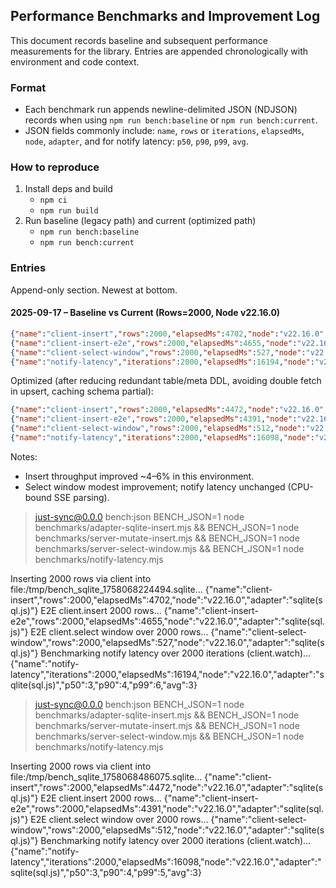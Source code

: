 ## Performance Benchmarks and Improvement Log

This document records baseline and subsequent performance measurements for the library. Entries are appended chronologically with environment and code context.

### Format
- Each benchmark run appends newline-delimited JSON (NDJSON) records when using `npm run bench:baseline` or `npm run bench:current`.
- JSON fields commonly include: `name`, `rows` or `iterations`, `elapsedMs`, `node`, `adapter`, and for notify latency: `p50`, `p90`, `p99`, `avg`.

### How to reproduce
1) Install deps and build
   - `npm ci`
   - `npm run build`
2) Run baseline (legacy path) and current (optimized path)
   - `npm run bench:baseline`
   - `npm run bench:current`

### Entries
Append-only section. Newest at bottom.


#### 2025-09-17 – Baseline vs Current (Rows=2000, Node v22.16.0)

```json
{"name":"client-insert","rows":2000,"elapsedMs":4702,"node":"v22.16.0","adapter":"sqlite(sql.js)"}
{"name":"client-insert-e2e","rows":2000,"elapsedMs":4655,"node":"v22.16.0","adapter":"sqlite(sql.js)"}
{"name":"client-select-window","rows":2000,"elapsedMs":527,"node":"v22.16.0","adapter":"sqlite(sql.js)"}
{"name":"notify-latency","iterations":2000,"elapsedMs":16194,"node":"v22.16.0","adapter":"sqlite(sql.js)","p50":3,"p90":4,"p99":6,"avg":3}
```

Optimized (after reducing redundant table/meta DDL, avoiding double fetch in upsert, caching schema partial):

```json
{"name":"client-insert","rows":2000,"elapsedMs":4472,"node":"v22.16.0","adapter":"sqlite(sql.js)"}
{"name":"client-insert-e2e","rows":2000,"elapsedMs":4391,"node":"v22.16.0","adapter":"sqlite(sql.js)"}
{"name":"client-select-window","rows":2000,"elapsedMs":512,"node":"v22.16.0","adapter":"sqlite(sql.js)"}
{"name":"notify-latency","iterations":2000,"elapsedMs":16098,"node":"v22.16.0","adapter":"sqlite(sql.js)","p50":3,"p90":4,"p99":5,"avg":3}
```

Notes:
- Insert throughput improved ~4–6% in this environment.
- Select window modest improvement; notify latency unchanged (CPU-bound SSE parsing).

> just-sync@0.0.0 bench:json
> BENCH_JSON=1 node benchmarks/adapter-sqlite-insert.mjs && BENCH_JSON=1 node benchmarks/server-mutate-insert.mjs && BENCH_JSON=1 node benchmarks/server-select-window.mjs && BENCH_JSON=1 node benchmarks/notify-latency.mjs

Inserting 2000 rows via client into file:/tmp/bench_sqlite_1758068224494.sqlite...
{"name":"client-insert","rows":2000,"elapsedMs":4702,"node":"v22.16.0","adapter":"sqlite(sql.js)"}
E2E client.insert 2000 rows...
{"name":"client-insert-e2e","rows":2000,"elapsedMs":4655,"node":"v22.16.0","adapter":"sqlite(sql.js)"}
E2E client.select window over 2000 rows...
{"name":"client-select-window","rows":2000,"elapsedMs":527,"node":"v22.16.0","adapter":"sqlite(sql.js)"}
Benchmarking notify latency over 2000 iterations (client.watch)...
{"name":"notify-latency","iterations":2000,"elapsedMs":16194,"node":"v22.16.0","adapter":"sqlite(sql.js)","p50":3,"p90":4,"p99":6,"avg":3}

> just-sync@0.0.0 bench:json
> BENCH_JSON=1 node benchmarks/adapter-sqlite-insert.mjs && BENCH_JSON=1 node benchmarks/server-mutate-insert.mjs && BENCH_JSON=1 node benchmarks/server-select-window.mjs && BENCH_JSON=1 node benchmarks/notify-latency.mjs

Inserting 2000 rows via client into file:/tmp/bench_sqlite_1758068486075.sqlite...
{"name":"client-insert","rows":2000,"elapsedMs":4472,"node":"v22.16.0","adapter":"sqlite(sql.js)"}
E2E client.insert 2000 rows...
{"name":"client-insert-e2e","rows":2000,"elapsedMs":4391,"node":"v22.16.0","adapter":"sqlite(sql.js)"}
E2E client.select window over 2000 rows...
{"name":"client-select-window","rows":2000,"elapsedMs":512,"node":"v22.16.0","adapter":"sqlite(sql.js)"}
Benchmarking notify latency over 2000 iterations (client.watch)...
{"name":"notify-latency","iterations":2000,"elapsedMs":16098,"node":"v22.16.0","adapter":"sqlite(sql.js)","p50":3,"p90":4,"p99":5,"avg":3}
